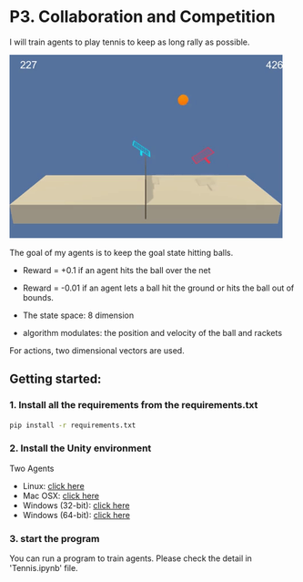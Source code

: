 # P3. Collaboration and Competition
I will train agents to play tennis to keep as long rally as possible.

![Rally](giphy.gif)

The goal of my agents is to keep the goal state hitting balls.
- Reward = +0.1 if an agent hits the ball over the net
- Reward = -0.01 if an agent lets a ball hit the ground or hits the ball out of bounds. 

- The state space: 8 dimension
- algorithm modulates: the position and velocity of the ball and rackets

For actions, two dimensional vectors are used.

## Getting started:
### 1. Install all the requirements from the requirements.txt
```bash
pip install -r requirements.txt
```
### 2. Install the Unity environment

Two Agents
- Linux: [click here](https://s3-us-west-1.amazonaws.com/udacity-drlnd/P3/Tennis/Tennis_Linux.zip)
- Mac OSX: [click here](https://s3-us-west-1.amazonaws.com/udacity-drlnd/P3/Tennis/Tennis.app.zip)
- Windows (32-bit): [click here](https://s3-us-west-1.amazonaws.com/udacity-drlnd/P3/Tennis/Tennis_Windows_x86.zip)
- Windows (64-bit): [click here](https://s3-us-west-1.amazonaws.com/udacity-drlnd/P3/Tennis/Tennis_Windows_x86_64.zip)

### 3. start the program

You can run a program to train agents.
Please check the detail in 'Tennis.ipynb' file.
